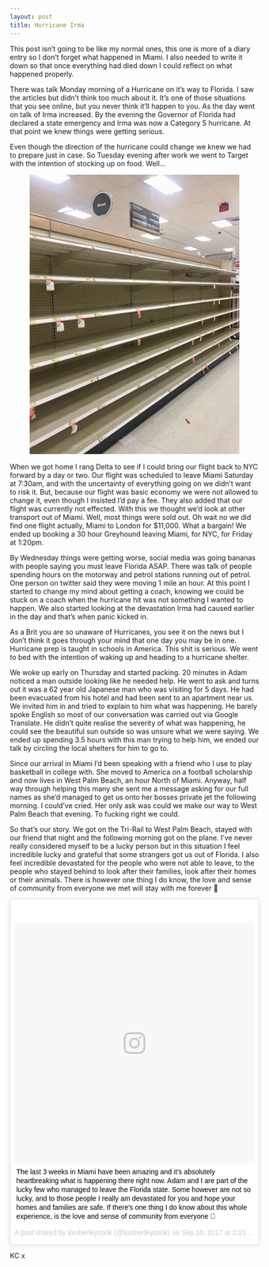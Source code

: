 ```yaml
---
layout: post
title: Hurricane Irma
---
```


This post isn’t going to be like my normal ones, this one is more of a diary entry so I don’t forget what happened in Miami. I also needed to write it down so that once everything had died down I could reflect on what happened properly.

There was talk Monday morning of a Hurricane on it’s way to Florida. I saw the articles but didn’t think too much about it. It’s one of those situations that you see online, but you never think it’ll happen to you. As the day went on talk of Irma increased. By the evening the Governor of Florida had declared a state emergency and Irma was now a Category 5 hurricane. At that point we knew things were getting serious.

Even though the direction of the hurricane could change we knew we had to prepare just in case. So Tuesday evening after work we went to Target with the intention of stocking up on food. Well...

<figure>
  <img src="/images/irma-empty-shelf-1.jpg" class="medium-image" alt="Target empty shelf">
</figure>

When we got home I rang Delta to see if I could bring our flight back to NYC forward by a day or two. Our flight was scheduled to leave Miami Saturday at 7:30am, and with the uncertainty of everything going on we didn’t want to risk it. But, because our flight was basic economy we were not allowed to change it, even though I insisted I’d pay a fee. They also added that our flight was currently not effected. With this we thought we’d look at other transport out of Miami. Well, most things were sold out. Oh wait no we did find one flight actually, Miami to London for $11,000. What a bargain! We ended up booking a 30 hour Greyhound leaving Miami, for NYC, for Friday at 1:20pm.

By Wednesday things were getting worse, social media was going bananas with people saying you must leave Florida ASAP. There was talk of people spending hours on the motorway and petrol stations running out of petrol. One person on twitter said they were moving 1 mile an hour. At this point I started to change my mind about getting a coach, knowing we could be stuck on a coach when the hurricane hit was not something I wanted to happen. We also started looking at the devastation Irma had caused earlier in the day and that’s when panic kicked in.

As a Brit you are so unaware of Hurricanes, you see it on the news but I don’t think it goes through your mind that one day you may be in one. Hurricane prep is taught in schools in America. This shit is serious. We went to bed with the intention of waking up and heading to a hurricane shelter.

We woke up early on Thursday and started packing. 20 minutes in Adam noticed a man outside looking like he needed help. He went to ask and turns out it was a 62 year old Japanese man who was visiting for 5 days. He had been evacuated from his hotel and had been sent to an apartment near us. We invited him in and tried to explain to him what was happening. He barely spoke English so most of our conversation was carried out via Google Translate. He didn’t quite realise the severity of what was happening, he could see the beautiful sun outside so was unsure what we were saying. We ended up spending 3.5 hours with this man trying to help him, we ended our talk by circling the local shelters for him to go to.

Since our arrival in Miami I’d been speaking with a friend who I use to play basketball in college with. She moved to America on a football scholarship and now lives in West Palm Beach, an hour North of Miami. Anyway, half way through helping this many she sent me a message asking for our full names as she’d managed to get us onto her bosses private jet the following morning. I could’ve cried. Her only ask was could we make our way to West Palm Beach that evening. To fucking right we could.

So that’s our story. We got on the Tri-Rail to West Palm Beach, stayed with our friend that night and the following morning got on the plane. I’ve never really considered myself to be a lucky person but in this situation I feel incredible lucky and grateful that some strangers got us out of Florida. I also feel incredible devastated for the people who were not able to leave, to the people who stayed behind to look after their families, look after their homes or their animals. There is however one thing I do know, the love and sense of community from everyone we met will stay with me forever 💜

<div class="instagram-embed">
<blockquote class="instagram-media" data-instgrm-captioned data-instgrm-version="7" style=" background:#FFF; border:0; border-radius:3px; box-shadow:0 0 1px 0 rgba(0,0,0,0.5),0 1px 10px 0 rgba(0,0,0,0.15); margin: 1px; max-width:658px; padding:0; width:99.375%; width:-webkit-calc(100% - 2px); width:calc(100% - 2px);"><div style="padding:8px;"> <div style=" background:#F8F8F8; line-height:0; margin-top:40px; padding:50.0% 0; text-align:center; width:100%;"> <div style=" background:url(data:image/png;base64,iVBORw0KGgoAAAANSUhEUgAAACwAAAAsCAMAAAApWqozAAAABGdBTUEAALGPC/xhBQAAAAFzUkdCAK7OHOkAAAAMUExURczMzPf399fX1+bm5mzY9AMAAADiSURBVDjLvZXbEsMgCES5/P8/t9FuRVCRmU73JWlzosgSIIZURCjo/ad+EQJJB4Hv8BFt+IDpQoCx1wjOSBFhh2XssxEIYn3ulI/6MNReE07UIWJEv8UEOWDS88LY97kqyTliJKKtuYBbruAyVh5wOHiXmpi5we58Ek028czwyuQdLKPG1Bkb4NnM+VeAnfHqn1k4+GPT6uGQcvu2h2OVuIf/gWUFyy8OWEpdyZSa3aVCqpVoVvzZZ2VTnn2wU8qzVjDDetO90GSy9mVLqtgYSy231MxrY6I2gGqjrTY0L8fxCxfCBbhWrsYYAAAAAElFTkSuQmCC); display:block; height:44px; margin:0 auto -44px; position:relative; top:-22px; width:44px;"></div></div> <p style=" margin:8px 0 0 0; padding:0 4px;"> <a href="https://www.instagram.com/p/BY4BADglp7e/" style=" color:#000; font-family:Arial,sans-serif; font-size:14px; font-style:normal; font-weight:normal; line-height:17px; text-decoration:none; word-wrap:break-word;" target="_blank">The last 3 weeks in Miami have been amazing and it&#39;s absolutely heartbreaking what is happening there right now. Adam and I are part of the lucky few who managed to leave the Florida state. Some however are not so lucky, and to those people I really am devastated for you and hope your homes and families are safe. If there&#39;s one thing I do know about this whole experience, is the love and sense of community from everyone 💜</a></p> <p style=" color:#c9c8cd; font-family:Arial,sans-serif; font-size:14px; lineheight:17px; margin-bottom:0; margin-top:8px; overflow:hidden; padding:8px 0 7px; text-align:center; text-overflow:ellipsis; white-space:nowrap;">A post shared by kimberleycook (@kimberleycook) on <time style=" font-family:Arial,sans-serif; font-size:14px; line-height:17px;" datetime="2017-09-10T21:15:55+00:00">Sep 10, 2017 at 2:15pm PDT</time></p></div></blockquote>
<div>
<script async defer src="//platform.instagram.com/en_US/embeds.js"></script>

KC x
